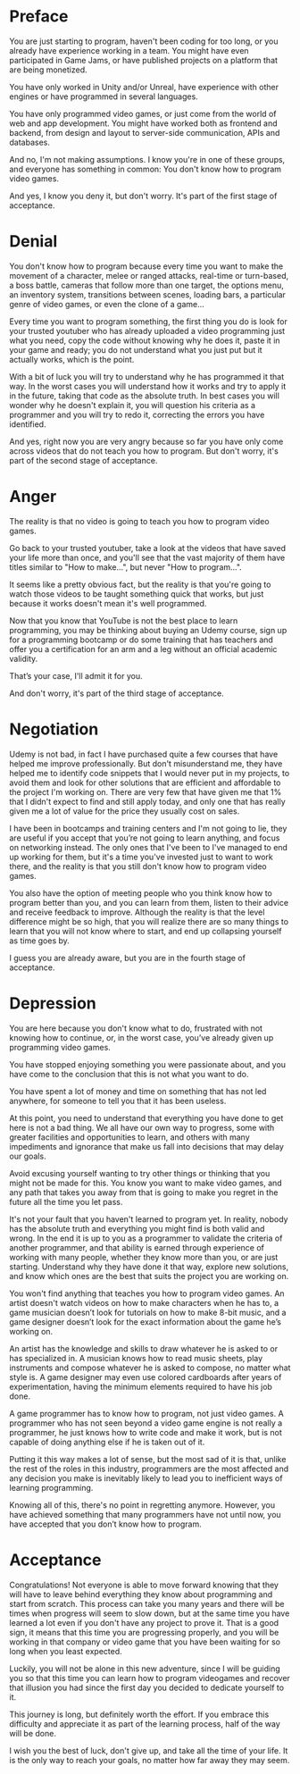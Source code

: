 # Preface

You are just starting to program, haven't been coding for too long, or you already have experience working in a team. You might have even participated in Game Jams, or have published projects on a platform that are being monetized.

You have only worked in Unity and/or Unreal, have experience with other engines or have programmed in several languages.

You have only programmed video games, or just come from the world of web and app development. You might have worked both as frontend and backend, from design and layout to server-side communication, APIs and databases.

And no, I'm not making assumptions. I know you're in one of these groups, and everyone has something in common: You don't know how to program video games.

And yes, I know you deny it, but don't worry. It's part of the first stage of acceptance.

# Denial

You don't know how to program because every time you want to make the movement of a character, melee or ranged attacks, real-time or turn-based, a boss battle, cameras that follow more than one target, the options menu, an inventory system, transitions between scenes, loading bars, a particular genre of video games, or even the clone of a game...

Every time you want to program something, the first thing you do is look for your trusted youtuber who has already uploaded a video programming just what you need, copy the code without knowing why he does it, paste it in your game and ready; you do not understand what you just put but it actually works, which is the point.

With a bit of luck you will try to understand why he has programmed it that way. In the worst cases you will understand how it works and try to apply it in the future, taking that code as the absolute truth. In best cases you will wonder why he doesn't explain it, you will question his criteria as a programmer and you will try to redo it, correcting the errors you have identified.

And yes, right now you are very angry because so far you have only come across videos that do not teach you how to program. But don't worry, it's part of the second stage of acceptance.

# Anger

The reality is that no video is going to teach you how to program video games.

Go back to your trusted youtuber, take a look at the videos that have saved your life more than once, and you'll see that the vast majority of them have titles similar to "How to make...", but never "How to program...".

It seems like a pretty obvious fact, but the reality is that you're going to watch those videos to be taught something quick that works, but just because it works doesn't mean it's well programmed.

Now that you know that YouTube is not the best place to learn programming, you may be thinking about buying an Udemy course, sign up for a programming bootcamp or do some training that has teachers and offer you a certification for an arm and a leg without an official academic validity.

That’s your case, I'll admit it for you.

And don't worry, it's part of the third stage of acceptance.

# Negotiation

Udemy is not bad, in fact I have purchased quite a few courses that have helped me improve professionally. But don't misunderstand me, they have helped me to identify code snippets that I would never put in my projects, to avoid them and look for other solutions that are efficient and affordable to the project I'm working on. There are very few that have given me that 1% that I didn't expect to find and still apply today, and only one that has really given me a lot of value for the price they usually cost on sales.

I have been in bootcamps and training centers and I'm not going to lie, they are useful if you accept that you’re not going to learn anything, and focus on networking instead. The only ones that I've been to I've managed to end up working for them, but it's a time you've invested just to want to work there, and the reality is that you still don't know how to program video games.

You also have the option of meeting people who you think know how to program better than you, and you can learn from them, listen to their advice and receive feedback to improve. Although the reality is that the level difference might be so high, that you will realize there are so many things to learn that you will not know where to start, and end up collapsing yourself as time goes by.

I guess you are already aware, but you are in the fourth stage of acceptance.

# Depression

You are here because you don't know what to do, frustrated with not knowing how to continue, or, in the worst case, you’ve already given up programming video games.

You have stopped enjoying something you were passionate about, and you have come to the conclusion that this is not what you want to do.

You have spent a lot of money and time on something that has not led anywhere, for someone to tell you that it has been useless.

At this point, you need to understand that everything you have done to get here is not a bad thing. We all have our own way to progress, some with greater facilities and opportunities to learn, and others with many impediments and ignorance that make us fall into decisions that may delay our goals.

Avoid excusing yourself wanting to try other things or thinking that you might not be made for this. You know you want to make video games, and any path that takes you away from that is going to make you regret in the future all the time you let pass.

It's not your fault that you haven't learned to program yet. In reality, nobody has the absolute truth and everything you might find is both valid and wrong. In the end it is up to you as a programmer to validate the criteria of another programmer, and that ability is earned through experience of working with many people, whether they know more than you, or are just starting. Understand why they have done it that way, explore new solutions, and know which ones are the best that suits the project you are working on.

You won't find anything that teaches you how to program video games. An artist doesn't watch videos on how to make characters when he has to, a game musician doesn’t look for tutorials on how to make 8-bit music, and a game designer doesn’t look for the exact information about the game he’s working on.

An artist has the knowledge and skills to draw whatever he is asked to or has specialized in. A musician knows how to read music sheets, play instruments and compose whatever he is asked to compose, no matter what style is. A game designer may even use colored cardboards after years of experimentation, having the minimum elements required to have his job done.

A game programmer has to know how to program, not just video games. A programmer who has not seen beyond a video game engine is not really a programmer, he just knows how to write code and make it work, but is not capable of doing anything else if he is taken out of it.

Putting it this way makes a lot of sense, but the most sad of it is that, unlike the rest of the roles in this industry, programmers are the most affected and any decision you make is inevitably likely to lead you to inefficient ways of learning programming.

Knowing all of this, there's no point in regretting anymore. However, you have achieved something that many programmers have not until now, you have accepted that you don’t know how to program.

# Acceptance

Congratulations! Not everyone is able to move forward knowing that they will have to leave behind everything they know about programming and start from scratch. This process can take you many years and there will be times when progress will seem to slow down, but at the same time you have learned a lot even if you don't have any project to prove it. That is a good sign, it means that this time you are progressing properly, and you will be working in that company or video game that you have been waiting for so long when you least expected.

Luckily, you will not be alone in this new adventure, since I will be guiding you so that this time you can learn how to program videogames and recover that illusion you had since the first day you decided to dedicate yourself to it.

This journey is long, but definitely worth the effort. If you embrace this difficulty and appreciate it as part of the learning process, half of the way will be done.

I wish you the best of luck, don't give up, and take all the time of your life. It is the only way to reach your goals, no matter how far away they may seem.